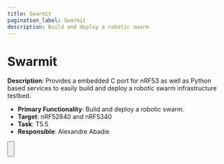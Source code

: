 ```yaml
---
title: Swarmit
pagination_label: Swarmit
description: Build and deploy a robotic swarm
---
```


# Swarmit

**Description**: Provides a embedded C port for nRF53 as well as Python based services to easily build and deploy a robotic swarm infrastructure testbed.

* **Primary Functionality**: Build and deploy a robotic swarm.
* **Target**: nRF52840 and nRF5340
* **Task**: T5.5
* **Responsible**: Alexandre Abadie

<Button label="🔗 OpenSwarm-EU/SwarmIT repository" link="https://github.com/openswarm-eu/swarmit" block /><br />